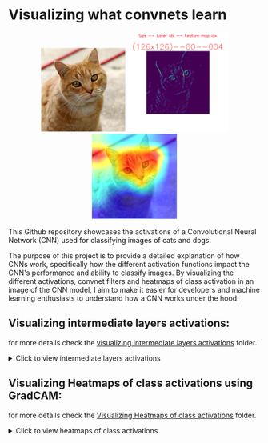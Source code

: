 
# Visualizing what convnets learn

<p align="center">
    <img src="https://github.com/mohamedamine99/Visualizing-what-convnets-learn/blob/main/test%20images/cat.PNG" width=170></td>
    <img src="https://github.com/mohamedamine99/Visualizing-what-convnets-learn/blob/main/visualizing%20intermediate%20layers%20activations/results/activations_2/cat/00--004.png" width=200></td>
    <img src="https://github.com/mohamedamine99/Visualizing-what-convnets-learn/blob/main/Visualizing%20heatmaps%20of%20class%20activation%20in%20an%20image/results/cat_heatmap_overlayed.png" width=170></td>

</p>



This Github repository showcases the activations of a Convolutional Neural Network (CNN) used for classifying images of cats and dogs.

The purpose of this project is to provide a detailed explanation of how CNNs work, specifically how the different activation functions impact the CNN's performance and ability to classify images. By visualizing the different activations, convnet filters and heatmaps of class activation in an image of the CNN model, I aim to make it easier for developers and machine learning enthusiasts to understand how a CNN works under the hood.

## Visualizing intermediate layers activations:
for more details check the [visualizing intermediate layers activations](https://github.com/mohamedamine99/Visualizing-what-convnets-learn/tree/main/visualizing%20intermediate%20layers%20activations) folder.


<details>
  <summary>Click to view intermediate layers activations </summary>
<div align="center">  
<table style="margin: 0 auto; border-style: none; width:100%">
  <tr>
    <td><img src="https://github.com/mohamedamine99/Visualizing-what-convnets-learn/blob/main/test%20images/cat.PNG" width=140></td>
    <td><img src="https://github.com/mohamedamine99/Visualizing-what-convnets-learn/blob/main/test%20images/dog.PNG" width=170></td>
    <td><img src="https://github.com/mohamedamine99/Visualizing-what-convnets-learn/blob/main/test%20images/2%20cats.PNG" width=140></td>
    <td><img src="https://github.com/mohamedamine99/Visualizing-what-convnets-learn/blob/main/test%20images/2%20dogs.PNG" width=170></td>
  </tr>
  <tr>
    <td><img src="https://github.com/mohamedamine99/Visualizing-what-convnets-learn/blob/main/visualizing%20intermediate%20layers%20activations/results/activations%20GIFs/cat%20activations%202.gif" width=200></td>
    <td><img src="https://github.com/mohamedamine99/Visualizing-what-convnets-learn/blob/main/visualizing%20intermediate%20layers%20activations/results/activations%20GIFs/dog%20activations%202.gif" width=200></td>
    <td><img src="https://github.com/mohamedamine99/Visualizing-what-convnets-learn/blob/main/visualizing%20intermediate%20layers%20activations/results/activations%20GIFs/two%20cats%20activations%202.gif" width=200></td>
    <td><img src="https://github.com/mohamedamine99/Visualizing-what-convnets-learn/blob/main/visualizing%20intermediate%20layers%20activations/results/activations%20GIFs/two%20dogs%20activations%202.gif" width=200></td>
  </tr>
    
</table>
</div>

</details>
  
  ## Visualizing Heatmaps of class activations using GradCAM:
  
  for more details check the [Visualizing Heatmaps of class activations](https://github.com/mohamedamine99/Visualizing-what-convnets-learn/tree/main/Visualizing%20heatmaps%20of%20class%20activation%20in%20an%20image) folder.
  
  <details>
  <summary>Click to view heatmaps of class activations</summary>

<div align="center">  
<table style="margin: 0 auto; border-style: none; width:100%">
  <tr>
    <td><img src="https://github.com/mohamedamine99/Visualizing-what-convnets-learn/blob/main/test%20images/cat.PNG" width=140></td>
    <td><img src="https://github.com/mohamedamine99/Visualizing-what-convnets-learn/blob/main/test%20images/dog.PNG" width=170></td>
    <td><img src="https://github.com/mohamedamine99/Visualizing-what-convnets-learn/blob/main/test%20images/2%20cats.PNG" width=140></td>
    <td><img src="https://github.com/mohamedamine99/Visualizing-what-convnets-learn/blob/main/test%20images/2%20dogs.PNG" width=170></td>
  </tr>

  <tr>
    <td><img src="https://github.com/mohamedamine99/Visualizing-what-convnets-learn/blob/main/Visualizing%20heatmaps%20of%20class%20activation%20in%20an%20image/results/cat_heatmap_overlayed.png" width=140></td>
    <td><img src="https://github.com/mohamedamine99/Visualizing-what-convnets-learn/blob/main/Visualizing%20heatmaps%20of%20class%20activation%20in%20an%20image/results/dog_heatmap_overlayed.png" width=170></td>  
    <td><img src="https://github.com/mohamedamine99/Visualizing-what-convnets-learn/blob/main/Visualizing%20heatmaps%20of%20class%20activation%20in%20an%20image/results/2%20cats_heatmap_overlayed.png" width=140></td>
    <td><img src="https://github.com/mohamedamine99/Visualizing-what-convnets-learn/blob/main/Visualizing%20heatmaps%20of%20class%20activation%20in%20an%20image/results/2%20dogs_heatmap_overlayed.png" width=170></td>
  </tr>

  
</table>
</div>


</div>
<p align="center">
  
  <img src="https://github.com/mohamedamine99/Visualizing-what-convnets-learn/blob/main/Visualizing%20heatmaps%20of%20class%20activation%20in%20an%20image/unprocessed%20gifs/input%20dog%20video.gif" width=125>
<img src="https://github.com/mohamedamine99/Visualizing-what-convnets-learn/blob/main/Visualizing%20heatmaps%20of%20class%20activation%20in%20an%20image/results/gifs/dog_1_heatmap.gif" width=125>
<img src="https://github.com/mohamedamine99/Visualizing-what-convnets-learn/blob/main/Visualizing%20heatmaps%20of%20class%20activation%20in%20an%20image/results/gifs/mnet_dog_1_heatmap.gif" width=125>

</p>

</details>

